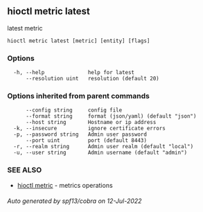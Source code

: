 ## hioctl metric latest

latest metric

```
hioctl metric latest [metric] [entity] [flags]
```

### Options

```
  -h, --help              help for latest
      --resolution uint   resolution (default 20)
```

### Options inherited from parent commands

```
      --config string     config file
      --format string     format (json/yaml) (default "json")
      --host string       Hostname or ip address
  -k, --insecure          ignore certificate errors
  -p, --password string   Admin user password
      --port uint         port (default 8443)
  -r, --realm string      Admin user realm (default "local")
  -u, --user string       Admin username (default "admin")
```

### SEE ALSO

* [hioctl metric](hioctl_metric.md)	 - metrics operations

###### Auto generated by spf13/cobra on 12-Jul-2022
